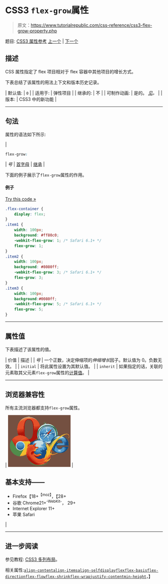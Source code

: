 # CSS3 `flex-grow`属性

> 原文：<https://www.tutorialrepublic.com/css-reference/css3-flex-grow-property.php>

题目: [CSS3 属性参考](css3-properties.php) [上一个](css3-flex-flow-property.php) | [下一个](css3-flex-shrink-property.php)

## 描述

CSS 属性指定了 flex 项目相对于 flex 容器中其他项目的增长方式。

下表总结了该属性的用法上下文和版本历史记录。

| 默认值: | `0` |
| 适用于: | 弹性项目 |
| 继承的: | 不 |
| 可制作动画: | 是的。 [*见*](css-animatable-properties.php)*。* |
| 版本: | CSS3 中的新功能 |

* * *

## 句法

属性的语法如下所示:

| 

```css
flex-grow: 
```

 | *号* &#124; [首字母](../definitions.php#initial) &#124; [继承](../definitions.php#inherit) |

下面的例子展示了`flex-grow`属性的作用。

#### 例子

[Try this code »](../codelab.php?topic=css3&file=flex-grow-property "Try this code using online Editor")

```css
.flex-container {
    display: flex;
} 
.item1 {
    width: 100px;
    background: #ff80c0;
    -webkit-flex-grow: 1; /* Safari 6.1+ */
    flex-grow: 1;
}
.item2 {
    width: 100px;
    background: #8080ff;
    -webkit-flex-grow: 3; /* Safari 6.1+ */
    flex-grow: 3;
}
.item3 {
    width: 100px;
    background:#0080ff;
    -webkit-flex-grow: 5; /* Safari 6.1+ */
    flex-grow: 5;
}
```

* * *

## 属性值

下表描述了该属性的值。

| 价值 | 描述 |
| *号* | 一个正数，决定伸缩项的*伸缩增长*因子。默认值为 0。负数无效。 |
| `initial` | 将此属性设置为其默认值。 |
| `inherit` | 如果指定的话，关联的元素取其父元素`flex-grow`属性的[计算值](../definitions.php#computed-value)。 |

* * *

## 浏览器兼容性

所有主流浏览器都支持`flex-grow`属性。

| ![Browsers Icon](img/e9331123c77668c1832e541c2fca1002.png) | 

## 基本支持——

*   Firefox【18+<sup class="badge">【moz】</sup>，【28+
*   谷歌 Chrome21+<sup class="badge">-WebKit-</sup>， 29+
*   Internet Explorer 11+
*   苹果 Safari

 |

* * *

## 进一步阅读

参见教程: [CSS3 多列布局](../css-tutorial/css3-multi-column-layouts.php)。

相关属性:[`align-content`](css3-align-content-property.php)[`align-items`](css3-align-items-property.php)[`align-self`](css3-align-self-property.php)[`display`](css-display-property.php)[`flex`](css3-flex-property.php)[`flex-basis`](css3-flex-basis-property.php)[`flex-direction`](css3-flex-direction-property.php)[`flex-flow`](css3-flex-flow-property.php)[`flex-shrink`](css3-flex-shrink-property.php)[`flex-wrap`](css3-flex-wrap-property.php)[`justify-content`](css3-justify-content-property.php)[`min-height`](css-min-height-property.php)，】